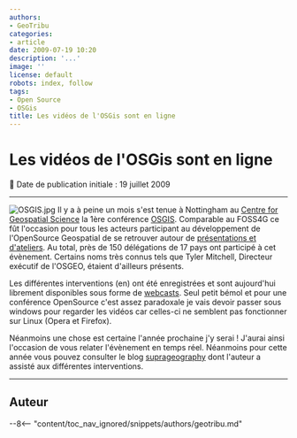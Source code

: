 ```yaml
---
authors:
- GeoTribu
categories:
- article
date: 2009-07-19 10:20
description: '...'
image: ''
license: default
robots: index, follow
tags:
- Open Source
- OSGis
title: Les vidéos de l'OSGis sont en ligne
---
```


# Les vidéos de l'OSGis sont en ligne


:calendar: Date de publication initiale : 19 juillet 2009


----

![OSGIS.jpg](http://geotribu.net/sites/default/files/Tuto/img/Blog/divers/OSGIS.jpg) Il y a à peine un mois s'est tenue à Nottingham au [Centre for Geospatial Science](http://www.nottingham.ac.uk/cgs/) la 1ère conférence [OSGIS](http://www.opensourcegis.org.uk/). Comparable au FOSS4G ce fût l'occasion pour tous les acteurs participant au développement de l'OpenSource Geospatial de se retrouver autour de [présentations et d'ateliers](http://cgs.nottingham.ac.uk/~osgis/OSGIS%20Provisional%20Agenda.pdf). Au total, près de 150 délégations de 17 pays ont participé à cet évènement. Certains noms très connus tels que Tyler Mitchell, Directeur exécutif de l'OSGEO, étaient d'ailleurs présents.


Les différentes interventions (en) ont été enregistrées et sont aujourd'hui librement disponibles sous forme de [webcasts](http://cgs.nottingham.ac.uk/~osgis/os_call_info.html). Seul petit bémol et pour une conférence OpenSource c'est assez paradoxale je vais devoir passer sous windows pour regarder les vidéos car celles-ci ne semblent pas fonctionner sur Linux (Opera et Firefox).


Néanmoins une chose est certaine l'année prochaine j'y serai ! J'aurai ainsi l'occasion de vous relater l'évènement en temps réel. Néanmoins pour cette année vous pouvez consulter le blog [suprageography](http://ollie.blogs.splintdev.geog.ucl.ac.uk/2009/06/osgis-uk-conference/) dont l'auteur a assisté aux différentes interventions.




----

## Auteur

--8<-- "content/toc_nav_ignored/snippets/authors/geotribu.md"
